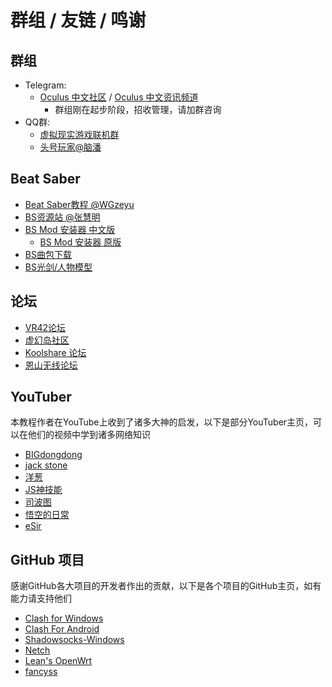 # 群组 / 友链 / 鸣谢

## 群组

* Telegram:
  * [Oculus 中文社区](https://t.me/joinchat/HSlqaTZADVGOJwis) / [Oculus 中文资讯频道](https://t.me/joinchat/VadJCiDqz5n7tzoL)
    * 群组刚在起步阶段，招收管理，请加群咨询
* QQ群:
  * [虚拟现实游戏联机群](https://jq.qq.com/?_wv=1027&k=npZd9PY9)
  * [头号玩家@脑潘](https://jq.qq.com/?_wv=1027&k=DVoUBojd)

## Beat Saber

* [Beat Saber教程 @WGzeyu](https://bs-wgzeyu.gtxcn.com/)
* [BS资源站 @张慧明](http://bs.zhm233.top/)
* [BS Mod 安装器 中文版](https://github.com/beatmods-top/ModAssistant/releases/)
  * [BS Mod 安装器 原版](https://github.com/Assistant/ModAssistant/releases/)
* [BS曲包下载](https://beatsaver.com/)
* [BS光剑/人物模型](https://modelsaber.com/)

## 论坛

* [VR42论坛](http://vr42.com/)
* [虚幻岛社区](https://bbs.xuhuandao.com/)
* [Koolshare 论坛](https://koolshare.cn/forum.php)
* [恩山无线论坛](https://www.right.com.cn/forum/forum.php)

## YouTuber

本教程作者在YouTube上收到了诸多大神的启发，以下是部分YouTuber主页，可以在他们的视频中学到诸多网络知识

* [BIGdongdong](https://www.youtube.com/c/BIGdongdong)
* [jack stone](https://www.youtube.com/c/jackstone)
* [洋葱](https://www.youtube.com/channel/UCA0gaB71yl2p_g5WlO5zljw)
* [JS神技能](https://www.youtube.com/channel/UC6tPP3jOTKgjqfDgqMsaG4g)
* [司波图](https://www.youtube.com/c/SpotoTsui)
* [悟空的日常](https://www.youtube.com/channel/UCii04BCvYIdQvshrdNDAcww)
* [eSir](https://www.youtube.com/channel/UCOhkliOps3IS48ly-MgPC2A)

## GitHub 项目

感谢GitHub各大项目的开发者作出的贡献，以下是各个项目的GitHub主页，如有能力请支持他们

* [Clash for Windows](https://github.com/Fndroid/clash_for_windows_pkg)
* [Clash For Android](https://github.com/Kr328/ClashForAndroid)
* [Shadowsocks-Windows](https://github.com/shadowsocks/shadowsocks-windows)
* [Netch](https://github.com/NetchX/Netch)
* [Lean's OpenWrt](https://github.com/coolsnowwolf/lede)
* [fancyss](https://github.com/hq450/fancyss)

